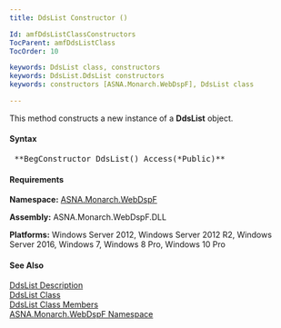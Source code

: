 ```yaml
---
title: DdsList Constructor ()

Id: amfDdsListClassConstructors
TocParent: amfDdsListClass
TocOrder: 10

keywords: DdsList class, constructors
keywords: DdsList.DdsList constructors
keywords: constructors [ASNA.Monarch.WebDspF], DdsList class

---
```


This method constructs a new instance of a **DdsList** object.

#### Syntax
<pre class="syntax"> **BegConstructor DdsList() Access(*Public)** </pre>

#### Requirements
**Namespace:** [ASNA.Monarch.WebDspF](amfWebDspFNamespace.html)

**Assembly:** ASNA.Monarch.WebDspF.DLL

**Platforms:** Windows Server 2012, Windows Server 2012 R2, Windows Server 2016, Windows 7, Windows 8 Pro, Windows 10 Pro

#### See Also
[DdsList Description](amfUnderstandingLists.html)<br /> [DdsList Class](amfDdsListClass.html) <br /> [DdsList Class Members](amfDdsListClassMembers.html) <br /> [ASNA.Monarch.WebDspF Namespace](amfWebDspFNamespace.html) 
